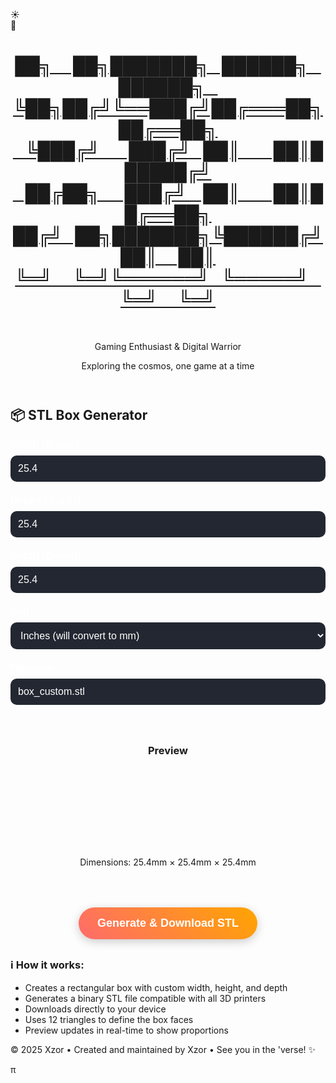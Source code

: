 <body>
    <!-- Background elements -->
    <div class="stars"></div>
    <div class="clouds">
        <div class="cloud cloud1"></div>
        <div class="cloud cloud2"></div>
    </div>
    <!-- Toggle Switch -->
<div class="toggle-container" id="toggle-container" title="Toggle Day / Night Mode">
        <div class="toggle-switch" id="themeToggle">
            <div class="toggle-slider">
                <div class="icon sun-icon">☀️</div>
                <div class="icon moon-icon">🌙</div>
            </div>
        </div>
    </div>
<div class="container">
    <header>
        <a class="no-underline" href="./" >
        <h1 id='xzor-ascii-banner' class='xzor-ascii-banner'>██╗&nbsp;&nbsp;&nbsp;&nbsp;&nbsp;██╗███████╗&nbsp;&nbsp;&nbsp;██████╗&nbsp;&nbsp;&nbsp;██████╗&nbsp;&nbsp;&nbsp;<br>
             ╚██╗██╔╝╚══███╔╝██╔═══██╗██╔══██╗<br>
              &nbsp;&nbsp;&nbsp;╚███╔╝&nbsp;&nbsp;&nbsp;&nbsp;&nbsp;&nbsp;&nbsp;███╔╝&nbsp;&nbsp;&nbsp;██║&nbsp;&nbsp;&nbsp;&nbsp;&nbsp;&nbsp;&nbsp;&nbsp;██║██████╔╝<br>
            &nbsp;&nbsp;&nbsp;██╔██╗&nbsp;&nbsp;&nbsp;&nbsp;&nbsp;&nbsp;███╔╝&nbsp;&nbsp;&nbsp;&nbsp;██║&nbsp;&nbsp;&nbsp;&nbsp;&nbsp;&nbsp;&nbsp;&nbsp;██║██╔══██╗<br>
           ██╔╝&nbsp;&nbsp;&nbsp;██╗███████╗╚██████╔╝██║&nbsp;&nbsp;&nbsp;&nbsp;&nbsp;██║<br>
            ╚═╝&nbsp;&nbsp;&nbsp;&nbsp;&nbsp;╚═╝╚══════╝&nbsp;&nbsp;&nbsp;╚═════╝&nbsp;&nbsp;&nbsp;╚═╝&nbsp;&nbsp;&nbsp;&nbsp;&nbsp;╚═╝</h1></a><br>
        <p class="subtitle theme-sensitive">Gaming Enthusiast & Digital Warrior</p>
        <p class="tagline">Exploring the cosmos, one game at a time</p>
    </header>
    <style>
        .input-group {
            margin-bottom: 20px;
        }        
        label {
            display: block;
            margin-bottom: 8px;
            color: #ffffff;
            font-weight: bold;
            font-size: 1.1em;
        }        
        input, select {
            width: 100%;
            padding: 12px;
            border: none;
            border-radius: 10px;
            font-size: 16px;
            background: rgba(255, 255, 255, 0.2);
            background-color: #232731;
            color: white;
            backdrop-filter: blur(5px);
        }
        input::placeholder {
            color: rgba(255, 255, 255, 0.7);
        }
        button {
            background: linear-gradient(45deg, #ff6b6b, #ffa500);
            color: white;
            padding: 15px 30px;
            border: none;
            border-radius: 50px;
            font-size: 18px;
            font-weight: bold;
            cursor: pointer;
            transition: all 0.3s ease;
            display: block;
            margin: 30px auto;
            box-shadow: 0 4px 15px rgba(0,0,0,0.2);
        }
        button:hover {
            transform: translateY(-2px);
            box-shadow: 0 8px 25px rgba(0,0,0,0.3);
        }
        button:active {
            transform: translateY(0);
        }
        .info {
            background: rgba(255, 255, 255, 0.1);
            padding: 20px;
            border-radius: 10px;
            margin: 20px 0;
            border-left: 4px solid #ffa500;
        }
        .preview {
            text-align: center;
            margin: 20px 0;
            padding: 20px;
            background: rgba(255, 255, 255, 0.05);
            border-radius: 10px;
        }
        .box-container {
            perspective: 400px;
            margin: 20px auto;
            width: 120px;
            height: 120px;
            display: flex;
            align-items: center;
            justify-content: center;
        }
        .box-visual {
            position: relative;
            transform-style: preserve-3d;
            animation: rotateBox 8s infinite linear;
        }
        .box-face {
            position: absolute;
            border: 2px solid rgba(255, 255, 255, 0.4);
            border-radius: 4px;
            box-shadow: inset 0 0 20px rgba(255, 255, 255, 0.1);
        }
        .box-face.front {
            background: linear-gradient(45deg, #ff6b6b, #ffa500);
        }
        .box-face.back {
            background: linear-gradient(45deg, #ff4757, #ff3838);
        }
        .box-face.right {
            background: linear-gradient(45deg, #ffa500, #ff9f43);
        }
        .box-face.left {
            background: linear-gradient(45deg, #ff3838, #ff6b6b);
        }
        .box-face.top {
            background: linear-gradient(45deg, #ff9f43, #feca57);
        }
        .box-face.bottom {
            background: linear-gradient(45deg, #ff4757, #c44569);
        }
        @keyframes rotateBox {
            0% { transform: rotateX(15deg) rotateY(0deg) rotateZ(5deg); }
            25% { transform: rotateX(75deg) rotateY(90deg) rotateZ(15deg); }
            50% { transform: rotateX(165deg) rotateY(180deg) rotateZ(95deg); }
            75% { transform: rotateX(255deg) rotateY(270deg) rotateZ(175deg); }
            100% { transform: rotateX(375deg) rotateY(360deg) rotateZ(365deg); }
        }
        .success-message {
            background: rgba(76, 175, 80, 0.3);
            color: white;
            padding: 15px;
            border-radius: 10px;
            margin: 20px 0;
            border-left: 4px solid #4CAF50;
            display: none;
        }
    </style>
<body>
    <div class="profile-section">
        <h2 class="section-title centered-title alt">📦 STL Box Generator</h2>        
        <div class="input-group">
            <label for="width">Width (X-axis):</label>
            <input type="number" id="width" value="25.4" step="0.1" min="0.1" placeholder="Enter width">
        </div>
        <div class="input-group">
            <label for="height">Height (Y-axis):</label>
            <input type="number" id="height" value="25.4" step="0.1" min="0.1" placeholder="Enter height">
        </div>
        <div class="input-group">
            <label for="depth">Depth (Z-axis):</label>
            <input type="number" id="depth" value="25.4" step="0.1" min="0.1" placeholder="Enter depth">
        </div>
        <div class="input-group">
            <label for="unit">Unit:</label>
            <select id="unit">
                <option value="mm">Millimeters (mm)</option>
                <option value="inch" selected>Inches (will convert to mm)</option>
                <option value="cm">Centimeters (cm)</option>
            </select>
        </div>
        <div class="input-group">
            <label for="filename">Filename:</label>
            <input type="text" id="filename" value="box_custom.stl" placeholder="Enter filename">
        </div>
        <div class="preview">
            <h3>Preview</h3>
            <div class="box-container">
                <div class="box-visual" id="boxVisual">
                    <div class="box-face front"></div>
                    <div class="box-face back"></div>
                    <div class="box-face right"></div>
                    <div class="box-face left"></div>
                    <div class="box-face top"></div>
                    <div class="box-face bottom"></div>
                </div>
            </div>
            <p id="dimensions">Dimensions: 25.4mm × 25.4mm × 25.4mm</p>
        </div>
        <button onclick="generateBox()">Generate & Download STL</button>
        <div id="successMessage" class="success-message">
            ✅ STL file generated and downloaded successfully!
        </div>
    </div>
    <div class="profile-section">
        <div class="about-text">
            <h3 class="section-title centered-title alt">ℹ️ How it works:</h3>
            <div>
            <ul>
                <li>Creates a rectangular box with custom width, height, and depth</li>
                <li>Generates a binary STL file compatible with all 3D printers</li>
                <li>Downloads directly to your device</li>
                <li>Uses 12 triangles to define the box faces</li>
                <li>Preview updates in real-time to show proportions</li>
            </ul>
        </div>
    </div>
</div>
     <footer>
        <p>&copy; 2025 Xzor • Created and maintained by Xzor • See you in the 'verse! ✨ </p><p id="myParagraph">π</p>
        <script>document.getElementById('myParagraph').addEventListener('mousedown', function(event) {if (event.ctrlKey && event.shiftKey && event.button === 0) {window.open('https://www.youtube.com/watch?v=EKuwyH1UeYw', '_blank');}});</script>
    </footer>
    <script>
        function createBoxSTL(width, height, depth, filename = "box.stl") {
            // Define the 8 vertices of a rectangular box
            const w = width / 2;
            const h = height / 2;
            const d = depth / 2;
            const vertices = [
                [-w, -h, -d],  // 0: bottom-back-left
                [+w, -h, -d],  // 1: bottom-back-right
                [+w, +h, -d],  // 2: bottom-front-right
                [-w, +h, -d],  // 3: bottom-front-left
                [-w, -h, +d],  // 4: top-back-left
                [+w, -h, +d],  // 5: top-back-right
                [+w, +h, +d],  // 6: top-front-right
                [-w, +h, +d],  // 7: top-front-left
            ];
            // Define the 12 triangular faces
            const faces = [
                [0, 2, 1], [0, 3, 2],  // Bottom face
                [4, 5, 6], [4, 6, 7],  // Top face
                [3, 6, 2], [3, 7, 6],  // Front face
                [0, 1, 5], [0, 5, 4],  // Back face
                [1, 2, 6], [1, 6, 5],  // Right face
                [0, 4, 7], [0, 7, 3],  // Left face
            ];
            // Calculate normal vector for a triangle
            function calculateNormal(v0, v1, v2) {
                const edge1 = [v1[0] - v0[0], v1[1] - v0[1], v1[2] - v0[2]];
                const edge2 = [v2[0] - v0[0], v2[1] - v0[1], v2[2] - v0[2]];
                // Cross product
                const normal = [
                    edge1[1] * edge2[2] - edge1[2] * edge2[1],
                    edge1[2] * edge2[0] - edge1[0] * edge2[2],
                    edge1[0] * edge2[1] - edge1[1] * edge2[0]
                ];
                // Normalize
                const length = Math.sqrt(normal[0] * normal[0] + normal[1] * normal[1] + normal[2] * normal[2]);
                if (length > 0) {
                    normal[0] /= length;
                    normal[1] /= length;
                    normal[2] /= length;
                }
                return normal;
            }
            // Helper functions for binary data
            function floatToBytes(value) {
                const buffer = new ArrayBuffer(4);
                const view = new DataView(buffer);
                view.setFloat32(0, value, true);
                return new Uint8Array(buffer);
            }
            function uint32ToBytes(value) {
                const buffer = new ArrayBuffer(4);
                const view = new DataView(buffer);
                view.setUint32(0, value, true);
                return new Uint8Array(buffer);
            }
            function uint16ToBytes(value) {
                const buffer = new ArrayBuffer(2);
                const view = new DataView(buffer);
                view.setUint16(0, value, true);
                return new Uint8Array(buffer);
            }
            // Build STL data
            const data = [];
            // 80-byte header
            const headerText = 'Generated rectangular box for 3D printing - Browser STL Generator';
            const header = new Uint8Array(80);
            for (let i = 0; i < Math.min(headerText.length, 80); i++) {
                header[i] = headerText.charCodeAt(i);
            }
            data.push(header);
            // Triangle count
            data.push(uint32ToBytes(faces.length));
            // Write each triangle
            faces.forEach(face => {
                const v0 = vertices[face[0]];
                const v1 = vertices[face[1]];
                const v2 = vertices[face[2]];
                const normal = calculateNormal(v0, v1, v2);
                // Normal vector
                data.push(floatToBytes(normal[0]));
                data.push(floatToBytes(normal[1]));
                data.push(floatToBytes(normal[2]));
                // Vertices
                [v0, v1, v2].forEach(vertex => {
                    data.push(floatToBytes(vertex[0]));
                    data.push(floatToBytes(vertex[1]));
                    data.push(floatToBytes(vertex[2]));
                });
                // Attribute byte count
                data.push(uint16ToBytes(0));
            });
            // Combine all data
            const totalLength = data.reduce((sum, chunk) => sum + chunk.length, 0);
            const binaryData = new Uint8Array(totalLength);
            let offset = 0;
            data.forEach(chunk => {
                binaryData.set(chunk, offset);
                offset += chunk.length;
            });
            return binaryData;
        }
        function downloadFile(data, filename) {
            const blob = new Blob([data], { type: 'application/octet-stream' });
            const url = URL.createObjectURL(blob);
            const a = document.createElement('a');
            a.href = url;
            a.download = filename;
            document.body.appendChild(a);
            a.click();
            document.body.removeChild(a);
            URL.revokeObjectURL(url);
        }
        function updatePreview() {
            const widthInput = document.getElementById('width');
            const heightInput = document.getElementById('height');
            const depthInput = document.getElementById('depth');
            const unitSelect = document.getElementById('unit');
            const dimensionsEl = document.getElementById('dimensions');
            const boxVisual = document.getElementById('boxVisual');
            let width = parseFloat(widthInput.value) || 25.4;
            let height = parseFloat(heightInput.value) || 25.4;
            let depth = parseFloat(depthInput.value) || 25.4;
            const unit = unitSelect.value;
            // Convert to mm for internal calculations
            let widthInMM = width, heightInMM = height, depthInMM = depth;
            if (unit === 'inch') {
                widthInMM = width * 25.4;
                heightInMM = height * 25.4;
                depthInMM = depth * 25.4;
            } else if (unit === 'cm') {
                widthInMM = width * 10;
                heightInMM = height * 10;
                depthInMM = depth * 10;
            }
            // Update dimensions display
            dimensionsEl.textContent = `Dimensions: ${widthInMM.toFixed(1)}mm × ${heightInMM.toFixed(1)}mm × ${depthInMM.toFixed(1)}mm`;
            // Update 3D preview proportions
            updateBoxVisualization(widthInMM, heightInMM, depthInMM);
        }
        function updateBoxVisualization(width, height, depth) {
            const boxVisual = document.getElementById('boxVisual');
            const faces = boxVisual.querySelectorAll('.box-face');            
            // Scale dimensions for visualization (max 80px for largest dimension)
            const maxDim = Math.max(width, height, depth);
            const scale = 80 / maxDim;            
            // Calculate scaled dimensions
            const scaledWidth = width * scale;   // X-axis (left-right)
            const scaledHeight = height * scale; // Y-axis (front-back)  
            const scaledDepth = depth * scale;   // Z-axis (bottom-top)            
            // Calculate half-dimensions for positioning (these are the distances from center to face)
            const halfWidth = scaledWidth / 2;
            const halfHeight = scaledHeight / 2;
            const halfDepth = scaledDepth / 2;            
            // FRONT face (positive Y direction) - Width × Depth
            faces[0].style.width = `${scaledWidth}px`;
            faces[0].style.height = `${scaledDepth}px`;
            faces[0].style.left = `${-halfWidth}px`;
            faces[0].style.top = `${-halfDepth}px`;
            faces[0].style.transform = `translateZ(${halfHeight}px)`;            
            // BACK face (negative Y direction) - Width × Depth  
            faces[1].style.width = `${scaledWidth}px`;
            faces[1].style.height = `${scaledDepth}px`;
            faces[1].style.left = `${-halfWidth}px`;
            faces[1].style.top = `${-halfDepth}px`;
            faces[1].style.transform = `translateZ(${-halfHeight}px) rotateY(180deg)`;            
            // RIGHT face (positive X direction) - Height × Depth
            faces[2].style.width = `${scaledHeight}px`;
            faces[2].style.height = `${scaledDepth}px`;
            faces[2].style.left = `${-halfHeight}px`;
            faces[2].style.top = `${-halfDepth}px`;
            faces[2].style.transform = `rotateY(90deg) translateZ(${halfWidth}px)`;            
            // LEFT face (negative X direction) - Height × Depth
            faces[3].style.width = `${scaledHeight}px`;
            faces[3].style.height = `${scaledDepth}px`;
            faces[3].style.left = `${-halfHeight}px`;
            faces[3].style.top = `${-halfDepth}px`;
            faces[3].style.transform = `rotateY(-90deg) translateZ(${halfWidth}px)`;            
            // TOP face (positive Z direction) - Width × Height
            faces[4].style.width = `${scaledWidth}px`;
            faces[4].style.height = `${scaledHeight}px`;
            faces[4].style.left = `${-halfWidth}px`;
            faces[4].style.top = `${-halfHeight}px`;
            faces[4].style.transform = `rotateX(90deg) translateZ(${halfDepth}px)`;            
            // BOTTOM face (negative Z direction) - Width × Height
            faces[5].style.width = `${scaledWidth}px`;
            faces[5].style.height = `${scaledHeight}px`;
            faces[5].style.left = `${-halfWidth}px`;
            faces[5].style.top = `${-halfHeight}px`;
            faces[5].style.transform = `rotateX(-90deg) translateZ(${halfDepth}px)`;            
            console.log(`Watertight box preview: ${width.toFixed(1)} × ${height.toFixed(1)} × ${depth.toFixed(1)}mm`);
            console.log(`Scaled to: ${scaledWidth.toFixed(1)} × ${scaledHeight.toFixed(1)} × ${scaledDepth.toFixed(1)}px`);
        }        
        function generateBox() {
            const widthInput = document.getElementById('width');
            const heightInput = document.getElementById('height');
            const depthInput = document.getElementById('depth');
            const unitSelect = document.getElementById('unit');
            const filenameInput = document.getElementById('filename');
            const successMessage = document.getElementById('successMessage');
            let width = parseFloat(widthInput.value) || 1;
            let height = parseFloat(heightInput.value) || 1;
            let depth = parseFloat(depthInput.value) || 1;
            const unit = unitSelect.value;
            const filename = filenameInput.value || 'box.stl';
            // Convert to mm
            let widthInMM = width, heightInMM = height, depthInMM = depth;
            if (unit === 'inch') {
                widthInMM = width * 25.4;
                heightInMM = height * 25.4;
                depthInMM = depth * 25.4;
            } else if (unit === 'cm') {
                widthInMM = width * 10;
                heightInMM = height * 10;
                depthInMM = depth * 10;
            }
            try {
                const stlData = createBoxSTL(widthInMM, heightInMM, depthInMM, filename);
                downloadFile(stlData, filename);
                successMessage.style.display = 'block';
                setTimeout(() => {
                    successMessage.style.display = 'none';
                }, 3000);
                console.log(`Generated ${filename}: ${widthInMM.toFixed(1)}×${heightInMM.toFixed(1)}×${depthInMM.toFixed(1)}mm box with ${stlData.length} bytes`);
            } catch (error) {
                alert('Error generating STL file: ' + error.message);
                console.error(error);
            }
        }
        // Update preview when inputs change
        document.getElementById('width').addEventListener('input', updatePreview);
        document.getElementById('height').addEventListener('input', updatePreview);
        document.getElementById('depth').addEventListener('input', updatePreview);
        document.getElementById('unit').addEventListener('change', function() {
            const widthInput = document.getElementById('width');
            const heightInput = document.getElementById('height');
            const depthInput = document.getElementById('depth');
            const unit = this.value;
            // Auto-adjust default values based on unit
            if (unit === 'inch') {
                widthInput.value = '1.0';
                heightInput.value = '1.0';
                depthInput.value = '1.0';
            } else if (unit === 'mm') {
                widthInput.value = '25.4';
                heightInput.value = '25.4';
                depthInput.value = '25.4';
            } else if (unit === 'cm') {
                widthInput.value = '2.54';
                heightInput.value = '2.54';
                depthInput.value = '2.54';
            }
            updatePreview();
        });
                            // Scroll to hide
        function initScrollHide() {
            const toggleContainer = document.getElementById('toggle-container');    
            if (toggleContainer) {
                // Get the original transform value from CSS
                const computedStyle = getComputedStyle(toggleContainer);
                const originalTransform = computedStyle.transform;
                // console.log('Original transform:', originalTransform);        
                document.body.addEventListener('scroll', function() {
                    const scrollY = document.body.scrollTop || document.documentElement.scrollTop;
                    const maxScroll = 400;            
                    if (scrollY <= maxScroll) {
                        const opacity = Math.max(0, 1 - (scrollY / maxScroll));
                        const translateY = Math.min(scrollY * 0.5, 100);                
                        toggleContainer.style.opacity = opacity;                
                        // If there was an original transform, combine it with translateY
                        if (originalTransform && originalTransform !== 'none') {
                            toggleContainer.style.transform = `${originalTransform} translateY(-${translateY}%)`;
                        } else {
                            toggleContainer.style.transform = `translateY(-${translateY}%)`;
                        }
                    } else {
                        toggleContainer.style.opacity = '0';                
                        // Preserve original transform when fully hidden
                        if (originalTransform && originalTransform !== 'none') {
                            toggleContainer.style.transform = `${originalTransform} translateY(-100%)`;
                        } else {
                            toggleContainer.style.transform = 'translateY(-100%)';
                        }
                    }
                });
            }
        }
        initScrollHide();
            //end scroll to hide
        // day - night code:
         const toggle = document.getElementById('themeToggle');
        const body = document.body;
        const stars = document.querySelector('.stars');
        // Cookie utility functions
        function setCookie(name, value, days) {
            const expires = new Date();
            expires.setTime(expires.getTime() + (days * 24 * 60 * 60 * 1000));
            document.cookie = `${name}=${value};expires=${expires.toUTCString()};path=/`;
        }
        function getCookie(name) {
            const nameEQ = name + "=";
            const ca = document.cookie.split(';');
            for (let i = 0; i < ca.length; i++) {
                let c = ca[i];
                while (c.charAt(0) === ' ') c = c.substring(1, c.length);
                if (c.indexOf(nameEQ) === 0) return c.substring(nameEQ.length, c.length);
            }
            return null;
        }
        // Create stars
        function createStars() {
            stars.innerHTML = '';
            for (let i = 0; i < 100; i++) {
                const star = document.createElement('div');
                star.className = 'star';
                star.style.left = Math.random() * 100 + '%';
                star.style.top = Math.random() * 100 + '%';
                star.style.animationDelay = Math.random() * 2 + 's';
                stars.appendChild(star);
            }
        }
        // Apply theme
        function applyTheme(isNightMode) {
            if (isNightMode) {
                toggle.classList.add('active');
                body.classList.add('night-mode');
            } else {
                toggle.classList.remove('active');
                body.classList.remove('night-mode');
            }            
            // Update custom div classes
            updateCustomDivClasses(isNightMode);
        }
        // Function to update custom div classes
        function updateCustomDivClasses(isNightMode) {
            const xzorBannerDiv = document.getElementById('xzor-ascii-banner');            
            if (xzorBannerDiv) {
                if (isNightMode) {
                    xzorBannerDiv.classList.remove('day-style');
                    xzorBannerDiv.classList.add('night-style');
                } else {
                    xzorBannerDiv.classList.remove('night-style');
                    xzorBannerDiv.classList.add('day-style');
                }
            }            
            // Update multiple elements with a specific class
            const themeElements = document.querySelectorAll('.theme-sensitive');
            themeElements.forEach(element => {
                if (isNightMode) {
                    element.classList.add('dark-mode');
                    element.classList.remove('light-mode');
                } else {
                    element.classList.add('light-mode');
                    element.classList.remove('dark-mode');
                }
            });
        }
        // Initialize theme from cookie
        function initializeTheme() {
            const savedTheme = getCookie('themePreference');
            const isNightMode = savedTheme === 'night';
            applyTheme(isNightMode);
        }
        createStars();        
        // Load saved theme on page load
        initializeTheme();
        // Toggle functionality
        toggle.addEventListener('click', function() {
            const willBeNightMode = !body.classList.contains('night-mode');
            applyTheme(willBeNightMode);            
            // Save preference to cookie (expires in 365 days)
            setCookie('themePreference', willBeNightMode ? 'night' : 'day', 365);
        });
        // Optional: Add keyboard support
        toggle.addEventListener('keydown', function(e) {
            if (e.key === 'Enter' || e.key === ' ') {
                e.preventDefault();
                toggle.click();
            }
        });
        // Make toggle focusable
        toggle.setAttribute('tabindex', '0');
        // Initialize
        updatePreview();
    </script>
